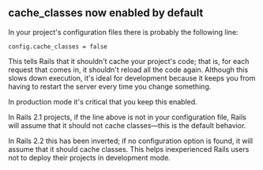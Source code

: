 ## cache\_classes now enabled by default

In your project's configuration files there is probably the following line:

	config.cache_classes = false

This tells Rails that it shouldn't cache your project's code; that is, for each request that comes in, it shouldn't reload all the code again. Although this slows down execution, it's ideal for development because it keeps you from having to restart the server every time you change something.

In production mode it's critical that you keep this enabled.

In Rails 2.1 projects, if the line above is not in your configuration file, Rails will assume that it should not cache classes&mdash;this is the default behavior.

In Rails 2.2 this has been inverted; if no configuration option is found, it will assume that it should cache classes. This helps inexperienced Rails users not to deploy their projects in development mode.